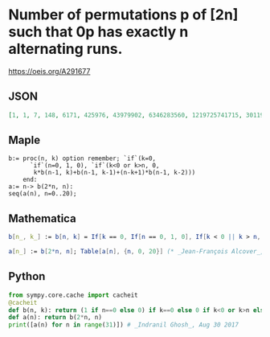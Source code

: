# Number of permutations p of \[2n\] such that 0p has exactly n alternating runs\.
https://oeis.org/A291677
## JSON
```JSON
[1, 1, 7, 148, 6171, 425976, 43979902, 6346283560, 1219725741715, 301190499710320, 92921064554444490, 35025128774218944648, 15838288022236083603486, 8462453158197423495502224, 5274234568391796228927038748, 3792391176672742840187796835728]
```
## Maple
```Maple
b:= proc(n, k) option remember; `if`(k=0,
      `if`(n=0, 1, 0), `if`(k<0 or k>n, 0,
       k*b(n-1, k)+b(n-1, k-1)+(n-k+1)*b(n-1, k-2)))
    end:
a:= n-> b(2*n, n):
seq(a(n), n=0..20);
```
## Mathematica
```Mathematica
b[n_, k_] := b[n, k] = If[k == 0, If[n == 0, 1, 0], If[k < 0 || k > n, 0, k*b[n - 1, k] + b[n - 1, k - 1] + (n - k + 1)*b[n - 1, k - 2]]];
```
```Mathematica
a[n_] := b[2*n, n]; Table[a[n], {n, 0, 20}] (* _Jean-François Alcover_, May 30 2019, after _Alois P. Heinz_ *)
```
## Python
```Python
from sympy.core.cache import cacheit
@cacheit
def b(n, k): return (1 if n==0 else 0) if k==0 else 0 if k<0 or k>n else k*b(n - 1, k) + b(n - 1, k - 1) + (n - k + 1)*b(n - 1, k - 2)
def a(n): return b(2*n, n)
print([a(n) for n in range(31)]) # _Indranil Ghosh_, Aug 30 2017
```
